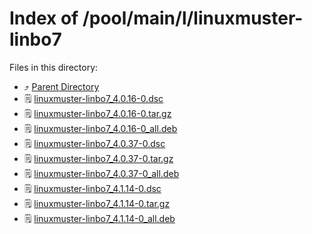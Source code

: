 
# Index of /pool/main/l/linuxmuster-linbo7
Files in this directory:
- ⤴ [Parent Directory](../)
- 🗒 [linuxmuster-linbo7_4.0.16-0.dsc](linuxmuster-linbo7_4.0.16-0.dsc)
- 🗒 [linuxmuster-linbo7_4.0.16-0.tar.gz](linuxmuster-linbo7_4.0.16-0.tar.gz)
- 🗒 [linuxmuster-linbo7_4.0.16-0_all.deb](linuxmuster-linbo7_4.0.16-0_all.deb)
- 🗒 [linuxmuster-linbo7_4.0.37-0.dsc](linuxmuster-linbo7_4.0.37-0.dsc)
- 🗒 [linuxmuster-linbo7_4.0.37-0.tar.gz](linuxmuster-linbo7_4.0.37-0.tar.gz)
- 🗒 [linuxmuster-linbo7_4.0.37-0_all.deb](linuxmuster-linbo7_4.0.37-0_all.deb)
- 🗒 [linuxmuster-linbo7_4.1.14-0.dsc](linuxmuster-linbo7_4.1.14-0.dsc)
- 🗒 [linuxmuster-linbo7_4.1.14-0.tar.gz](linuxmuster-linbo7_4.1.14-0.tar.gz)
- 🗒 [linuxmuster-linbo7_4.1.14-0_all.deb](linuxmuster-linbo7_4.1.14-0_all.deb)
